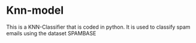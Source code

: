 # Knn-model
This is a KNN-Classifier that is coded in python. It is used to classify spam emails using the dataset SPAMBASE

